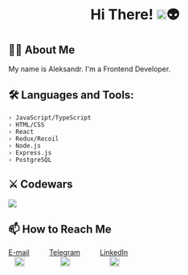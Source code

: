 <h1 align="center">Hi There! <img src="https://media.giphy.com/media/hvRJCLFzcasrR4ia7z/giphy.gif" width="20">👽</h1>

## 👨‍💻 About Me
<p>My name is Aleksandr.
I'm a Frontend Developer.
</p>

## 🛠 Languages and Tools:
```console
› JavaScript/TypeScript
› HTML/CSS
› React
› Redux/Recoil
› Node.js
› Express.js
› PostgreSQL
```

## ⚔️ Codewars 
<a href="https://www.codewars.com/users/innerempaya" target="_blank"> <img src="https://www.codewars.com/users/innerempaya/badges/large"/> </a>

## 📫 How to Reach Me
[E-mail](mailto:aleksandrattle@gmail.com)
&nbsp;&nbsp;&nbsp;&nbsp;&nbsp;&nbsp;&nbsp;&nbsp;
[Telegram](https://t.me/innerempaya)
&nbsp;&nbsp;&nbsp;&nbsp;&nbsp;&nbsp;&nbsp;&nbsp;
[LinkedIn](https://www.linkedin.com/in/aleksandr-tsyganov-a44476252/)
<br/>
&nbsp;&nbsp;
[<img src="https://cdn-icons-png.flaticon.com/512/3031/3031693.png" width="20" height="20"/>](mailto:aleksandrattle@gmail.com)
&nbsp;&nbsp;&nbsp;&nbsp;&nbsp;&nbsp;&nbsp;&nbsp;&nbsp;&nbsp;&nbsp;&nbsp;&nbsp;&nbsp;&nbsp;&nbsp;
[<img src="https://cdn-icons-png.flaticon.com/512/906/906377.png" width="20" height="20"/>](https://t.me/innerempaya)
&nbsp;&nbsp;&nbsp;&nbsp;&nbsp;&nbsp;&nbsp;&nbsp;&nbsp;&nbsp;&nbsp;&nbsp;&nbsp;&nbsp;&nbsp;&nbsp;&nbsp;&nbsp;
[<img src="https://cdn-icons-png.flaticon.com/512/1377/1377213.png" width="20" height="20"/>](https://www.linkedin.com/in/aleksandr-tsyganov-a44476252/)



